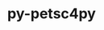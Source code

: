---
title: "py-petsc4py"
layout: cache
categories: [package, develop]
meta: {"versions": ["3.21.5"], "compilers": ["cce@=15.0.1", "gcc@=11.4.0", "gcc@=9.4.0", "oneapi@=2024.2.0", "oneapi@=2024.2.1"], "oss": ["rhel8", "ubuntu20.04", "ubuntu22.04"], "platforms": ["linux"], "targets": ["neoverse_v1", "neoverse_v2", "ppc64le", "x86_64_v3", "zen4"], "stacks": ["e4s", "e4s-cray-rhel", "e4s-neoverse-v2", "e4s-neoverse_v1", "e4s-oneapi", "e4s-power", "root"], "num_specs": 38, "num_specs_by_stack": {"e4s-cray-rhel": 2, "root": 38, "e4s-power": 7, "e4s-neoverse_v1": 6, "e4s-neoverse-v2": 8, "e4s": 7, "e4s-oneapi": 8}}
spec_details: [{"hash": "sacgnadgaq3b34r44pn6ijkofkmn2kog", "compiler": "cce@=15.0.1", "versions": ["3.21.5"], "os": "rhel8", "platform": "linux", "target": "zen4", "variants": ["build_system=python_pip", "+mpi"], "stacks": ["e4s-cray-rhel", "root"], "size": "-", "tarball": "https://binaries.spack.io/develop/build_cache/linux-rhel8-zen4/cce-15.0.1/py-petsc4py-3.21.5/linux-rhel8-zen4-cce-15.0.1-py-petsc4py-3.21.5-sacgnadgaq3b34r44pn6ijkofkmn2kog.spack"}, {"hash": "rwagiutx54bsln5m7bysp4rqvtosaqcl", "compiler": "cce@=15.0.1", "versions": ["3.21.5"], "os": "rhel8", "platform": "linux", "target": "zen4", "variants": ["build_system=python_pip", "+mpi"], "stacks": ["e4s-cray-rhel", "root"], "size": "-", "tarball": "https://binaries.spack.io/develop/build_cache/linux-rhel8-zen4/cce-15.0.1/py-petsc4py-3.21.5/linux-rhel8-zen4-cce-15.0.1-py-petsc4py-3.21.5-rwagiutx54bsln5m7bysp4rqvtosaqcl.spack"}, {"hash": "cv4cyu3cbesx4ygb46jpk3ux3xsmgefu", "compiler": "gcc@=9.4.0", "versions": ["3.21.5"], "os": "ubuntu20.04", "platform": "linux", "target": "ppc64le", "variants": ["build_system=python_pip", "+mpi"], "stacks": ["e4s-power", "root"], "size": "-", "tarball": "https://binaries.spack.io/develop/build_cache/linux-ubuntu20.04-ppc64le/gcc-9.4.0/py-petsc4py-3.21.5/linux-ubuntu20.04-ppc64le-gcc-9.4.0-py-petsc4py-3.21.5-cv4cyu3cbesx4ygb46jpk3ux3xsmgefu.spack"}, {"hash": "4sflfxglesqsw7wp6b34xgtdpxtybbub", "compiler": "gcc@=9.4.0", "versions": ["3.21.5"], "os": "ubuntu20.04", "platform": "linux", "target": "ppc64le", "variants": ["build_system=python_pip", "+mpi"], "stacks": ["e4s-power", "root"], "size": "-", "tarball": "https://binaries.spack.io/develop/build_cache/linux-ubuntu20.04-ppc64le/gcc-9.4.0/py-petsc4py-3.21.5/linux-ubuntu20.04-ppc64le-gcc-9.4.0-py-petsc4py-3.21.5-4sflfxglesqsw7wp6b34xgtdpxtybbub.spack"}, {"hash": "4zchoddzrvzg6wz2p46ggc7cknqvls2u", "compiler": "gcc@=9.4.0", "versions": ["3.21.5"], "os": "ubuntu20.04", "platform": "linux", "target": "ppc64le", "variants": ["build_system=python_pip", "+mpi"], "stacks": ["e4s-power", "root"], "size": "-", "tarball": "https://binaries.spack.io/develop/build_cache/linux-ubuntu20.04-ppc64le/gcc-9.4.0/py-petsc4py-3.21.5/linux-ubuntu20.04-ppc64le-gcc-9.4.0-py-petsc4py-3.21.5-4zchoddzrvzg6wz2p46ggc7cknqvls2u.spack"}, {"hash": "lug7cb7734y5eep6phbwzhm6a6z6lmck", "compiler": "gcc@=9.4.0", "versions": ["3.21.5"], "os": "ubuntu20.04", "platform": "linux", "target": "ppc64le", "variants": ["build_system=python_pip", "+mpi"], "stacks": ["e4s-power", "root"], "size": "-", "tarball": "https://binaries.spack.io/develop/build_cache/linux-ubuntu20.04-ppc64le/gcc-9.4.0/py-petsc4py-3.21.5/linux-ubuntu20.04-ppc64le-gcc-9.4.0-py-petsc4py-3.21.5-lug7cb7734y5eep6phbwzhm6a6z6lmck.spack"}, {"hash": "eu32xjelbonpvkd6v6htvmv57d77wrv3", "compiler": "gcc@=9.4.0", "versions": ["3.21.5"], "os": "ubuntu20.04", "platform": "linux", "target": "ppc64le", "variants": ["build_system=python_pip", "+mpi"], "stacks": ["e4s-power", "root"], "size": "-", "tarball": "https://binaries.spack.io/develop/build_cache/linux-ubuntu20.04-ppc64le/gcc-9.4.0/py-petsc4py-3.21.5/linux-ubuntu20.04-ppc64le-gcc-9.4.0-py-petsc4py-3.21.5-eu32xjelbonpvkd6v6htvmv57d77wrv3.spack"}, {"hash": "m5nctlley2ip6xobegwbhoynjyy37vyu", "compiler": "gcc@=9.4.0", "versions": ["3.21.5"], "os": "ubuntu20.04", "platform": "linux", "target": "ppc64le", "variants": ["build_system=python_pip", "+mpi"], "stacks": ["e4s-power", "root"], "size": "-", "tarball": "https://binaries.spack.io/develop/build_cache/linux-ubuntu20.04-ppc64le/gcc-9.4.0/py-petsc4py-3.21.5/linux-ubuntu20.04-ppc64le-gcc-9.4.0-py-petsc4py-3.21.5-m5nctlley2ip6xobegwbhoynjyy37vyu.spack"}, {"hash": "scd3rdbdds6fvmkpwjpsqoyaylnapzar", "compiler": "gcc@=9.4.0", "versions": ["3.21.5"], "os": "ubuntu20.04", "platform": "linux", "target": "ppc64le", "variants": ["build_system=python_pip", "+mpi"], "stacks": ["e4s-power", "root"], "size": "-", "tarball": "https://binaries.spack.io/develop/build_cache/linux-ubuntu20.04-ppc64le/gcc-9.4.0/py-petsc4py-3.21.5/linux-ubuntu20.04-ppc64le-gcc-9.4.0-py-petsc4py-3.21.5-scd3rdbdds6fvmkpwjpsqoyaylnapzar.spack"}, {"hash": "lhyh6x7omwxu3kjuhauji34hehzigu73", "compiler": "gcc@=11.4.0", "versions": ["3.21.5"], "os": "ubuntu22.04", "platform": "linux", "target": "neoverse_v1", "variants": ["build_system=python_pip", "+mpi"], "stacks": ["root", "e4s-neoverse_v1"], "size": "-", "tarball": "https://binaries.spack.io/develop/build_cache/linux-ubuntu22.04-neoverse_v1/gcc-11.4.0/py-petsc4py-3.21.5/linux-ubuntu22.04-neoverse_v1-gcc-11.4.0-py-petsc4py-3.21.5-lhyh6x7omwxu3kjuhauji34hehzigu73.spack"}, {"hash": "65okvd5fpd27guosislppihganplwmn4", "compiler": "gcc@=11.4.0", "versions": ["3.21.5"], "os": "ubuntu22.04", "platform": "linux", "target": "neoverse_v1", "variants": ["build_system=python_pip", "+mpi"], "stacks": ["root", "e4s-neoverse_v1"], "size": "-", "tarball": "https://binaries.spack.io/develop/build_cache/linux-ubuntu22.04-neoverse_v1/gcc-11.4.0/py-petsc4py-3.21.5/linux-ubuntu22.04-neoverse_v1-gcc-11.4.0-py-petsc4py-3.21.5-65okvd5fpd27guosislppihganplwmn4.spack"}, {"hash": "324hlzvbxfuxypkdzlgxfylm6wpiqgsb", "compiler": "gcc@=11.4.0", "versions": ["3.21.5"], "os": "ubuntu22.04", "platform": "linux", "target": "neoverse_v1", "variants": ["build_system=python_pip", "+mpi"], "stacks": ["root", "e4s-neoverse_v1"], "size": "-", "tarball": "https://binaries.spack.io/develop/build_cache/linux-ubuntu22.04-neoverse_v1/gcc-11.4.0/py-petsc4py-3.21.5/linux-ubuntu22.04-neoverse_v1-gcc-11.4.0-py-petsc4py-3.21.5-324hlzvbxfuxypkdzlgxfylm6wpiqgsb.spack"}, {"hash": "ciojevokqks7q73p4inlron6runz4vry", "compiler": "gcc@=11.4.0", "versions": ["3.21.5"], "os": "ubuntu22.04", "platform": "linux", "target": "neoverse_v1", "variants": ["build_system=python_pip", "+mpi"], "stacks": ["root", "e4s-neoverse_v1"], "size": "-", "tarball": "https://binaries.spack.io/develop/build_cache/linux-ubuntu22.04-neoverse_v1/gcc-11.4.0/py-petsc4py-3.21.5/linux-ubuntu22.04-neoverse_v1-gcc-11.4.0-py-petsc4py-3.21.5-ciojevokqks7q73p4inlron6runz4vry.spack"}, {"hash": "5z5catoil2ziwwxk2ydkt4xiuxludn6u", "compiler": "gcc@=11.4.0", "versions": ["3.21.5"], "os": "ubuntu22.04", "platform": "linux", "target": "neoverse_v1", "variants": ["build_system=python_pip", "+mpi"], "stacks": ["root", "e4s-neoverse_v1"], "size": "-", "tarball": "https://binaries.spack.io/develop/build_cache/linux-ubuntu22.04-neoverse_v1/gcc-11.4.0/py-petsc4py-3.21.5/linux-ubuntu22.04-neoverse_v1-gcc-11.4.0-py-petsc4py-3.21.5-5z5catoil2ziwwxk2ydkt4xiuxludn6u.spack"}, {"hash": "mp2wyou7my54mhjd2wmxcppan6cyyz4g", "compiler": "gcc@=11.4.0", "versions": ["3.21.5"], "os": "ubuntu22.04", "platform": "linux", "target": "neoverse_v1", "variants": ["build_system=python_pip", "+mpi"], "stacks": ["root", "e4s-neoverse_v1"], "size": "-", "tarball": "https://binaries.spack.io/develop/build_cache/linux-ubuntu22.04-neoverse_v1/gcc-11.4.0/py-petsc4py-3.21.5/linux-ubuntu22.04-neoverse_v1-gcc-11.4.0-py-petsc4py-3.21.5-mp2wyou7my54mhjd2wmxcppan6cyyz4g.spack"}, {"hash": "rhwy67nuuw7qg6cwkfekao6l4rbvltza", "compiler": "gcc@=11.4.0", "versions": ["3.21.5"], "os": "ubuntu22.04", "platform": "linux", "target": "neoverse_v2", "variants": ["build_system=python_pip", "+mpi"], "stacks": ["e4s-neoverse-v2", "root"], "size": "-", "tarball": "https://binaries.spack.io/develop/build_cache/linux-ubuntu22.04-neoverse_v2/gcc-11.4.0/py-petsc4py-3.21.5/linux-ubuntu22.04-neoverse_v2-gcc-11.4.0-py-petsc4py-3.21.5-rhwy67nuuw7qg6cwkfekao6l4rbvltza.spack"}, {"hash": "cpzd7ibvxkljdlqhf3a42ujkhsbts3jz", "compiler": "gcc@=11.4.0", "versions": ["3.21.5"], "os": "ubuntu22.04", "platform": "linux", "target": "neoverse_v2", "variants": ["build_system=python_pip", "+mpi"], "stacks": ["e4s-neoverse-v2", "root"], "size": "-", "tarball": "https://binaries.spack.io/develop/build_cache/linux-ubuntu22.04-neoverse_v2/gcc-11.4.0/py-petsc4py-3.21.5/linux-ubuntu22.04-neoverse_v2-gcc-11.4.0-py-petsc4py-3.21.5-cpzd7ibvxkljdlqhf3a42ujkhsbts3jz.spack"}, {"hash": "52jubol6ojnz6mca7rw4cb7mgf2cobkg", "compiler": "gcc@=11.4.0", "versions": ["3.21.5"], "os": "ubuntu22.04", "platform": "linux", "target": "neoverse_v2", "variants": ["build_system=python_pip", "+mpi"], "stacks": ["e4s-neoverse-v2", "root"], "size": "-", "tarball": "https://binaries.spack.io/develop/build_cache/linux-ubuntu22.04-neoverse_v2/gcc-11.4.0/py-petsc4py-3.21.5/linux-ubuntu22.04-neoverse_v2-gcc-11.4.0-py-petsc4py-3.21.5-52jubol6ojnz6mca7rw4cb7mgf2cobkg.spack"}, {"hash": "mipqonqfi76quwodnqbksjp65sqphdof", "compiler": "gcc@=11.4.0", "versions": ["3.21.5"], "os": "ubuntu22.04", "platform": "linux", "target": "neoverse_v2", "variants": ["build_system=python_pip", "+mpi"], "stacks": ["e4s-neoverse-v2", "root"], "size": "-", "tarball": "https://binaries.spack.io/develop/build_cache/linux-ubuntu22.04-neoverse_v2/gcc-11.4.0/py-petsc4py-3.21.5/linux-ubuntu22.04-neoverse_v2-gcc-11.4.0-py-petsc4py-3.21.5-mipqonqfi76quwodnqbksjp65sqphdof.spack"}, {"hash": "svezzpi5l2em55br436fuuifczviocw7", "compiler": "gcc@=11.4.0", "versions": ["3.21.5"], "os": "ubuntu22.04", "platform": "linux", "target": "neoverse_v2", "variants": ["build_system=python_pip", "+mpi"], "stacks": ["e4s-neoverse-v2", "root"], "size": "-", "tarball": "https://binaries.spack.io/develop/build_cache/linux-ubuntu22.04-neoverse_v2/gcc-11.4.0/py-petsc4py-3.21.5/linux-ubuntu22.04-neoverse_v2-gcc-11.4.0-py-petsc4py-3.21.5-svezzpi5l2em55br436fuuifczviocw7.spack"}, {"hash": "c34nagdionzaj37iuxllgxhqiba7ecds", "compiler": "gcc@=11.4.0", "versions": ["3.21.5"], "os": "ubuntu22.04", "platform": "linux", "target": "neoverse_v2", "variants": ["build_system=python_pip", "+mpi"], "stacks": ["e4s-neoverse-v2", "root"], "size": "-", "tarball": "https://binaries.spack.io/develop/build_cache/linux-ubuntu22.04-neoverse_v2/gcc-11.4.0/py-petsc4py-3.21.5/linux-ubuntu22.04-neoverse_v2-gcc-11.4.0-py-petsc4py-3.21.5-c34nagdionzaj37iuxllgxhqiba7ecds.spack"}, {"hash": "uuwvgr4fnrq4g2kqjqhuvauajupytg7v", "compiler": "gcc@=11.4.0", "versions": ["3.21.5"], "os": "ubuntu22.04", "platform": "linux", "target": "neoverse_v2", "variants": ["build_system=python_pip", "+mpi"], "stacks": ["e4s-neoverse-v2", "root"], "size": "-", "tarball": "https://binaries.spack.io/develop/build_cache/linux-ubuntu22.04-neoverse_v2/gcc-11.4.0/py-petsc4py-3.21.5/linux-ubuntu22.04-neoverse_v2-gcc-11.4.0-py-petsc4py-3.21.5-uuwvgr4fnrq4g2kqjqhuvauajupytg7v.spack"}, {"hash": "imvxhrpbhlr4gtkz2xchz2iilkmj3vrs", "compiler": "gcc@=11.4.0", "versions": ["3.21.5"], "os": "ubuntu22.04", "platform": "linux", "target": "neoverse_v2", "variants": ["build_system=python_pip", "+mpi"], "stacks": ["e4s-neoverse-v2", "root"], "size": "-", "tarball": "https://binaries.spack.io/develop/build_cache/linux-ubuntu22.04-neoverse_v2/gcc-11.4.0/py-petsc4py-3.21.5/linux-ubuntu22.04-neoverse_v2-gcc-11.4.0-py-petsc4py-3.21.5-imvxhrpbhlr4gtkz2xchz2iilkmj3vrs.spack"}, {"hash": "tix64ilxzrjsqtcsbfgfqzaki7cfur4i", "compiler": "gcc@=11.4.0", "versions": ["3.21.5"], "os": "ubuntu22.04", "platform": "linux", "target": "x86_64_v3", "variants": ["build_system=python_pip", "+mpi"], "stacks": ["e4s", "root"], "size": "-", "tarball": "https://binaries.spack.io/develop/build_cache/linux-ubuntu22.04-x86_64_v3/gcc-11.4.0/py-petsc4py-3.21.5/linux-ubuntu22.04-x86_64_v3-gcc-11.4.0-py-petsc4py-3.21.5-tix64ilxzrjsqtcsbfgfqzaki7cfur4i.spack"}, {"hash": "nn466kroen2xc3fs74snogflhleixonh", "compiler": "gcc@=11.4.0", "versions": ["3.21.5"], "os": "ubuntu22.04", "platform": "linux", "target": "x86_64_v3", "variants": ["build_system=python_pip", "+mpi"], "stacks": ["e4s", "root"], "size": "-", "tarball": "https://binaries.spack.io/develop/build_cache/linux-ubuntu22.04-x86_64_v3/gcc-11.4.0/py-petsc4py-3.21.5/linux-ubuntu22.04-x86_64_v3-gcc-11.4.0-py-petsc4py-3.21.5-nn466kroen2xc3fs74snogflhleixonh.spack"}, {"hash": "hgqbuy24fb2wm7dr2on376xecxsvh2r6", "compiler": "gcc@=11.4.0", "versions": ["3.21.5"], "os": "ubuntu22.04", "platform": "linux", "target": "x86_64_v3", "variants": ["build_system=python_pip", "+mpi"], "stacks": ["e4s", "root"], "size": "-", "tarball": "https://binaries.spack.io/develop/build_cache/linux-ubuntu22.04-x86_64_v3/gcc-11.4.0/py-petsc4py-3.21.5/linux-ubuntu22.04-x86_64_v3-gcc-11.4.0-py-petsc4py-3.21.5-hgqbuy24fb2wm7dr2on376xecxsvh2r6.spack"}, {"hash": "yykzqvwbk5so5ubmyoi5r5o5wq4o4z45", "compiler": "gcc@=11.4.0", "versions": ["3.21.5"], "os": "ubuntu22.04", "platform": "linux", "target": "x86_64_v3", "variants": ["build_system=python_pip", "+mpi"], "stacks": ["e4s", "root"], "size": "-", "tarball": "https://binaries.spack.io/develop/build_cache/linux-ubuntu22.04-x86_64_v3/gcc-11.4.0/py-petsc4py-3.21.5/linux-ubuntu22.04-x86_64_v3-gcc-11.4.0-py-petsc4py-3.21.5-yykzqvwbk5so5ubmyoi5r5o5wq4o4z45.spack"}, {"hash": "um5m5szs7thncjchtjr6m4nhoidnb5st", "compiler": "gcc@=11.4.0", "versions": ["3.21.5"], "os": "ubuntu22.04", "platform": "linux", "target": "x86_64_v3", "variants": ["build_system=python_pip", "+mpi"], "stacks": ["e4s", "root"], "size": "-", "tarball": "https://binaries.spack.io/develop/build_cache/linux-ubuntu22.04-x86_64_v3/gcc-11.4.0/py-petsc4py-3.21.5/linux-ubuntu22.04-x86_64_v3-gcc-11.4.0-py-petsc4py-3.21.5-um5m5szs7thncjchtjr6m4nhoidnb5st.spack"}, {"hash": "h4jzlagmqc6qokm7repxbsu5gfu7ehzd", "compiler": "gcc@=11.4.0", "versions": ["3.21.5"], "os": "ubuntu22.04", "platform": "linux", "target": "x86_64_v3", "variants": ["build_system=python_pip", "+mpi"], "stacks": ["e4s", "root"], "size": "-", "tarball": "https://binaries.spack.io/develop/build_cache/linux-ubuntu22.04-x86_64_v3/gcc-11.4.0/py-petsc4py-3.21.5/linux-ubuntu22.04-x86_64_v3-gcc-11.4.0-py-petsc4py-3.21.5-h4jzlagmqc6qokm7repxbsu5gfu7ehzd.spack"}, {"hash": "t57ywy4awlr6tbppzqr2nelclqtwpc3n", "compiler": "gcc@=11.4.0", "versions": ["3.21.5"], "os": "ubuntu22.04", "platform": "linux", "target": "x86_64_v3", "variants": ["build_system=python_pip", "+mpi"], "stacks": ["e4s", "root"], "size": "-", "tarball": "https://binaries.spack.io/develop/build_cache/linux-ubuntu22.04-x86_64_v3/gcc-11.4.0/py-petsc4py-3.21.5/linux-ubuntu22.04-x86_64_v3-gcc-11.4.0-py-petsc4py-3.21.5-t57ywy4awlr6tbppzqr2nelclqtwpc3n.spack"}, {"hash": "t7snqtggorqithjqan2a4g2paaa7vd7n", "compiler": "oneapi@=2024.2.0", "versions": ["3.21.5"], "os": "ubuntu22.04", "platform": "linux", "target": "x86_64_v3", "variants": ["build_system=python_pip", "+mpi"], "stacks": ["e4s-oneapi", "root"], "size": "-", "tarball": "https://binaries.spack.io/develop/build_cache/linux-ubuntu22.04-x86_64_v3/oneapi-2024.2.0/py-petsc4py-3.21.5/linux-ubuntu22.04-x86_64_v3-oneapi-2024.2.0-py-petsc4py-3.21.5-t7snqtggorqithjqan2a4g2paaa7vd7n.spack"}, {"hash": "5lbelj3epvi4r3hqfcv5tpoejlxheaih", "compiler": "oneapi@=2024.2.1", "versions": ["3.21.5"], "os": "ubuntu22.04", "platform": "linux", "target": "x86_64_v3", "variants": ["build_system=python_pip", "+mpi"], "stacks": ["e4s-oneapi", "root"], "size": "-", "tarball": "https://binaries.spack.io/develop/build_cache/linux-ubuntu22.04-x86_64_v3/oneapi-2024.2.1/py-petsc4py-3.21.5/linux-ubuntu22.04-x86_64_v3-oneapi-2024.2.1-py-petsc4py-3.21.5-5lbelj3epvi4r3hqfcv5tpoejlxheaih.spack"}, {"hash": "dpxoxjtmmibi6tsrwqv6rrygp2633wen", "compiler": "oneapi@=2024.2.1", "versions": ["3.21.5"], "os": "ubuntu22.04", "platform": "linux", "target": "x86_64_v3", "variants": ["build_system=python_pip", "+mpi"], "stacks": ["e4s-oneapi", "root"], "size": "-", "tarball": "https://binaries.spack.io/develop/build_cache/linux-ubuntu22.04-x86_64_v3/oneapi-2024.2.1/py-petsc4py-3.21.5/linux-ubuntu22.04-x86_64_v3-oneapi-2024.2.1-py-petsc4py-3.21.5-dpxoxjtmmibi6tsrwqv6rrygp2633wen.spack"}, {"hash": "hiylqkrcst2gs7admx6wmivtrcgdxbep", "compiler": "oneapi@=2024.2.1", "versions": ["3.21.5"], "os": "ubuntu22.04", "platform": "linux", "target": "x86_64_v3", "variants": ["build_system=python_pip", "+mpi"], "stacks": ["e4s-oneapi", "root"], "size": "-", "tarball": "https://binaries.spack.io/develop/build_cache/linux-ubuntu22.04-x86_64_v3/oneapi-2024.2.1/py-petsc4py-3.21.5/linux-ubuntu22.04-x86_64_v3-oneapi-2024.2.1-py-petsc4py-3.21.5-hiylqkrcst2gs7admx6wmivtrcgdxbep.spack"}, {"hash": "shonwno7grefd7ix4qmnvtsagnajbzgq", "compiler": "oneapi@=2024.2.1", "versions": ["3.21.5"], "os": "ubuntu22.04", "platform": "linux", "target": "x86_64_v3", "variants": ["build_system=python_pip", "+mpi"], "stacks": ["e4s-oneapi", "root"], "size": "-", "tarball": "https://binaries.spack.io/develop/build_cache/linux-ubuntu22.04-x86_64_v3/oneapi-2024.2.1/py-petsc4py-3.21.5/linux-ubuntu22.04-x86_64_v3-oneapi-2024.2.1-py-petsc4py-3.21.5-shonwno7grefd7ix4qmnvtsagnajbzgq.spack"}, {"hash": "njktmt4qg7yfjp4n2ji7cf5vr2um2qu6", "compiler": "oneapi@=2024.2.1", "versions": ["3.21.5"], "os": "ubuntu22.04", "platform": "linux", "target": "x86_64_v3", "variants": ["build_system=python_pip", "+mpi"], "stacks": ["e4s-oneapi", "root"], "size": "-", "tarball": "https://binaries.spack.io/develop/build_cache/linux-ubuntu22.04-x86_64_v3/oneapi-2024.2.1/py-petsc4py-3.21.5/linux-ubuntu22.04-x86_64_v3-oneapi-2024.2.1-py-petsc4py-3.21.5-njktmt4qg7yfjp4n2ji7cf5vr2um2qu6.spack"}, {"hash": "bucctliaxzi5kyiytgs3atuv5en3ld5m", "compiler": "oneapi@=2024.2.1", "versions": ["3.21.5"], "os": "ubuntu22.04", "platform": "linux", "target": "x86_64_v3", "variants": ["build_system=python_pip", "+mpi"], "stacks": ["e4s-oneapi", "root"], "size": "-", "tarball": "https://binaries.spack.io/develop/build_cache/linux-ubuntu22.04-x86_64_v3/oneapi-2024.2.1/py-petsc4py-3.21.5/linux-ubuntu22.04-x86_64_v3-oneapi-2024.2.1-py-petsc4py-3.21.5-bucctliaxzi5kyiytgs3atuv5en3ld5m.spack"}, {"hash": "2jg3atn63fwb6yvm3qi2w53fezs2h42o", "compiler": "oneapi@=2024.2.1", "versions": ["3.21.5"], "os": "ubuntu22.04", "platform": "linux", "target": "x86_64_v3", "variants": ["build_system=python_pip", "+mpi"], "stacks": ["e4s-oneapi", "root"], "size": "-", "tarball": "https://binaries.spack.io/develop/build_cache/linux-ubuntu22.04-x86_64_v3/oneapi-2024.2.1/py-petsc4py-3.21.5/linux-ubuntu22.04-x86_64_v3-oneapi-2024.2.1-py-petsc4py-3.21.5-2jg3atn63fwb6yvm3qi2w53fezs2h42o.spack"}]
---